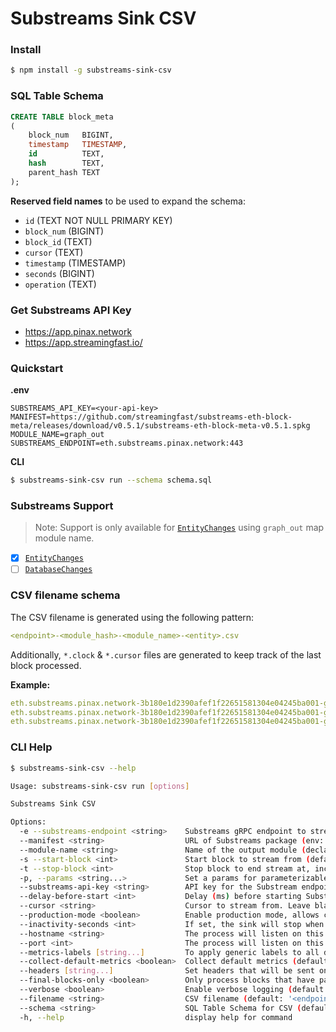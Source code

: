 # Substreams Sink CSV

### Install

```bash
$ npm install -g substreams-sink-csv
```

### SQL Table Schema

```sql
CREATE TABLE block_meta
(
    block_num   BIGINT,
    timestamp   TIMESTAMP,
    id          TEXT,
    hash        TEXT,
    parent_hash TEXT
);
```

**Reserved field names** to be used to expand the schema:

- `id` (TEXT NOT NULL PRIMARY KEY)
- `block_num` (BIGINT)
- `block_id` (TEXT)
- `cursor` (TEXT)
- `timestamp` (TIMESTAMP)
- `seconds` (BIGINT)
- `operation` (TEXT)

### Get Substreams API Key

- https://app.pinax.network
- https://app.streamingfast.io/

### Quickstart

**.env**
```env
SUBSTREAMS_API_KEY=<your-api-key>
MANIFEST=https://github.com/streamingfast/substreams-eth-block-meta/releases/download/v0.5.1/substreams-eth-block-meta-v0.5.1.spkg
MODULE_NAME=graph_out
SUBSTREAMS_ENDPOINT=eth.substreams.pinax.network:443
```
**CLI**
```bash
$ substreams-sink-csv run --schema schema.sql
```

### Substreams Support

> Note: Support is only available for [`EntityChanges`](https://github.com/streamingfast/substreams-sink-entity-changes) using `graph_out` map module name.

- [x] [`EntityChanges`](https://github.com/streamingfast/substreams-sink-entity-changes)
- [ ] [`DatabaseChanges`](https://github.com/streamingfast/substreams-sink-database-changes)

### CSV filename schema

The CSV filename is generated using the following pattern:

```yml
<endpoint>-<module_hash>-<module_name>-<entity>.csv
```

Additionally, `*.clock` & `*.cursor` files are generated to keep track of the last block processed.

**Example:**

```yml
eth.substreams.pinax.network-3b180e1d2390afef1f22651581304e04245ba001-graph_out-block_meta.csv
eth.substreams.pinax.network-3b180e1d2390afef1f22651581304e04245ba001-graph_out.clock
eth.substreams.pinax.network-3b180e1d2390afef1f22651581304e04245ba001-graph_out.cursor
```

### CLI Help

```bash
$ substreams-sink-csv --help

Usage: substreams-sink-csv run [options]

Substreams Sink CSV

Options:
  -e --substreams-endpoint <string>    Substreams gRPC endpoint to stream data from (env: SUBSTREAMS_ENDPOINT)
  --manifest <string>                  URL of Substreams package (env: MANIFEST)
  --module-name <string>               Name of the output module (declared in the manifest) (env: MODULE_NAME)
  -s --start-block <int>               Start block to stream from (defaults to -1, which means the initialBlock of the first module you are streaming) (default: "-1", env: START_BLOCK)
  -t --stop-block <int>                Stop block to end stream at, inclusively (env: STOP_BLOCK)
  -p, --params <string...>             Set a params for parameterizable modules. Can be specified multiple times. (ex: -p module1=valA -p module2=valX&valY) (default: [], env: PARAMS)
  --substreams-api-key <string>        API key for the Substream endpoint (env: SUBSTREAMS_API_KEY)
  --delay-before-start <int>           Delay (ms) before starting Substreams (default: 0, env: DELAY_BEFORE_START)
  --cursor <string>                    Cursor to stream from. Leave blank for no cursor
  --production-mode <boolean>          Enable production mode, allows cached Substreams data if available (default: "false", env: PRODUCTION_MODE)
  --inactivity-seconds <int>           If set, the sink will stop when inactive for over a certain amount of seconds (default: 300, env: INACTIVITY_SECONDS)
  --hostname <string>                  The process will listen on this hostname for any HTTP and Prometheus metrics requests (default: "localhost", env: HOSTNAME)
  --port <int>                         The process will listen on this port for any HTTP and Prometheus metrics requests (default: 9102, env: PORT)
  --metrics-labels [string...]         To apply generic labels to all default metrics (ex: --labels foo=bar) (default: {}, env: METRICS_LABELS)
  --collect-default-metrics <boolean>  Collect default metrics (default: "false", env: COLLECT_DEFAULT_METRICS)
  --headers [string...]                Set headers that will be sent on every requests (ex: --headers X-HEADER=headerA) (default: {}, env: HEADERS)
  --final-blocks-only <boolean>        Only process blocks that have pass finality, to prevent any reorg and undo signal by staying further away from the chain HEAD (default: "false", env: FINAL_BLOCKS_ONLY)
  --verbose <boolean>                  Enable verbose logging (default: "false", env: VERBOSE)
  --filename <string>                  CSV filename (default: '<endpoint>-<module_hash>-<module_name>.csv') (env: FILENAME)
  --schema <string>                    SQL Table Schema for CSV (default: "schema.sql", env: SCHEMA)
  -h, --help                           display help for command
```
